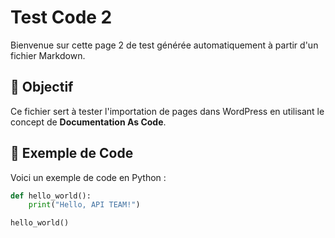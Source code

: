 # Test Code 2 

Bienvenue sur cette page 2 de test générée automatiquement à partir d'un fichier Markdown.

## 📌 Objectif
Ce fichier sert à tester l'importation de pages dans WordPress en utilisant le concept de **Documentation As Code**.

## 🚀 Exemple de Code
Voici un exemple de code en Python :

```python
def hello_world():
    print("Hello, API TEAM!")

hello_world()
